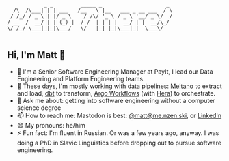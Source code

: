 
```
            _ _         _____ _                     _ 
  /\  /\___| | | ___   /__   \ |__   ___ _ __ ___  / \
 / /_/ / _ \ | |/ _ \    / /\/ '_ \ / _ \ '__/ _ \/  /
/ __  /  __/ | | (_) |  / /  | | | |  __/ | |  __/\_/ 
\/ /_/ \___|_|_|\___/   \/   |_| |_|\___|_|  \___\/   
                                                      
```



## Hi, I'm Matt 👋

* 💼 I'm a Senior Software Engineering Manager at PayIt, I lead our Data Engineering and Platform Engineering teams.
* 🌱 These days, I'm mostly working with data pipelines: [Meltano](https://meltano.com/) to extract and load, [dbt](https://www.getdbt.com/) to transform, [Argo Workflows](https://argoproj.github.io/argo-workflows/) (with [Hera](https://hera.readthedocs.io/en/latest/)) to orchestrate.
* 💬 Ask me about: getting into software engineering without a computer science degree
* 📫 How to reach me: Mastodon is best: [@matt@me.nzen.ski](https://me.nzen.ski/@matt), or [LinkedIn](https://www.linkedin.com/in/menzenski/)
* 😄 My pronouns: he/him
* ⚡ Fun fact: I'm fluent in Russian. Or was a few years ago, anyway. I was doing a PhD in Slavic Linguistics before dropping out to pursue software engineering.

<!--
**menzenski/menzenski** is a ✨ _special_ ✨ repository because its `README.md` (this file) appears on your GitHub profile.

Here are some ideas to get you started:

- 🔭 I’m currently working on ...
- 🌱 I’m currently learning ...
- 👯 I’m looking to collaborate on ...
- 🤔 I’m looking for help with ...
- 💬 Ask me about ...
- 📫 How to reach me: ...
- 😄 Pronouns: ...
- ⚡ Fun fact: ...
-->
